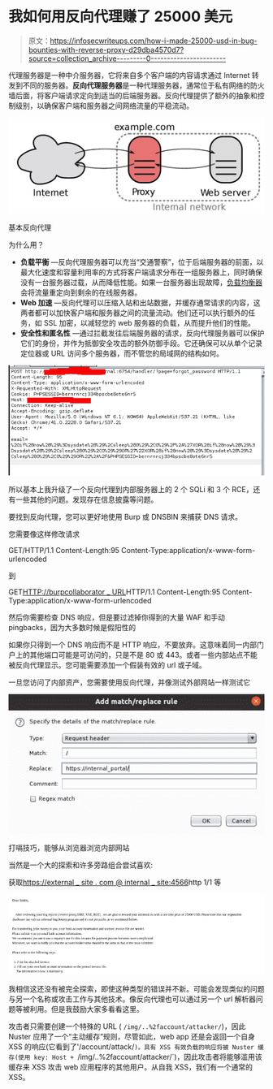 # 我如何用反向代理赚了 25000 美元

> 原文：<https://infosecwriteups.com/how-i-made-25000-usd-in-bug-bounties-with-reverse-proxy-d29dba4570d7?source=collection_archive---------0----------------------->

代理服务器是一种中介服务器，它将来自多个客户端的内容请求通过 Internet 转发到不同的服务器。**反向代理服务器**是一种代理服务器，通常位于私有网络的防火墙后面，将客户端请求定向到适当的后端服务器。反向代理提供了额外的抽象和控制级别，以确保客户端和服务器之间网络流量的平稳流动。

![](img/4f88592db484dd31af47584ff8ae30b9.png)

基本反向代理

为什么用？

*   **负载平衡** —反向代理服务器可以充当“交通警察”，位于后端服务器的前面，以最大化速度和容量利用率的方式将客户端请求分布在一组服务器上，同时确保没有一台服务器过载，从而降低性能。如果一台服务器出现故障，[负载均衡器](https://www.nginx.com/solutions/adc/)会将流量重定向到剩余的在线服务器。
*   **Web 加速** —反向代理可以压缩入站和出站数据，并缓存通常请求的内容，这两者都可以加快客户端和服务器之间的流量流动。他们还可以执行额外的任务，如 SSL 加密，以减轻您的 web 服务器的负载，从而提升他们的性能。
*   **安全性和匿名性** —通过拦截发往后端服务器的请求，反向代理服务器可以保护它们的身份，并作为抵御安全攻击的额外防御手段。它还确保可以从单个记录定位器或 URL 访问多个服务器，而不管您的局域网的结构如何。

![](img/d5db0685966a96c9358742a97367f84d.png)

所以基本上我升级了一个反向代理到内部服务器上的 2 个 SQLi 和 3 个 RCE，还有一些其他的问题。发现存在信息披露等问题。

要找到反向代理，您可以更好地使用 Burp 或 DNSBIN 来捕获 DNS 请求。

您需要像这样修改请求

GET/HTTP/1.1
Content-Length:95
Content-Type:application/x-www-form-urlencoded

到

GET[HTTP://burpcollaborator _ URL](http://burpcollaborator_url)HTTP/1.1
Content-Length:95
Content-Type:application/x-www-form-urlencoded

然后你需要检查 DNS 响应，但是要过滤掉你得到的大量 WAF 和手动 pingbacks，因为大多数时候是假阳性的

如果你只得到一个 DNS 响应而不是 HTTP 响应，不要放弃。这意味着同一内部门户上的其他端口可能是可访问的，只是不是 80 或 443。或者一些内部站点不能被反向代理显示。您可能需要添加一个假装有效的 url 或子域。

一旦您访问了内部资产，您需要使用反向代理，并像测试外部网站一样测试它

![](img/11c6674711725af050241d3f492646d5.png)

打嗝技巧，能够从浏览器浏览内部网站

当然是一个大的探索和许多旁路组合尝试喜欢:

获取[https://external _ site . com @ internal _ site:4566](https://external_site.com@internal_site:4566)http 1/1 等

![](img/542d02dabd22a88f452509894d4f829d.png)

我相信这还没有被完全探索，即使这种类型的错误并不新。可能会发现类似的问题与另一个名称或攻击工作与其他技术。像反向代理也可以通过另一个 url 解析器问题等被利用。但是我鼓励大家多看看这里。

攻击者只需要创建一个特殊的 URL ( `/img/..%2faccount/attacker/`)，因此 Nuster 应用了一个“主动缓存”规则，尽管如此，web app 还是会返回一个自身 XSS 的响应(它看到了'/account/attack/`)。具有 XSS 有效负载的响应将被 Nuster 缓存(使用 key: Host + `/img/..%2faccount/attacker/`)，因此攻击者将能够滥用该缓存来 XSS 攻击 web 应用程序的其他用户。从自我 XSS，我们有一个通常的 XSS。